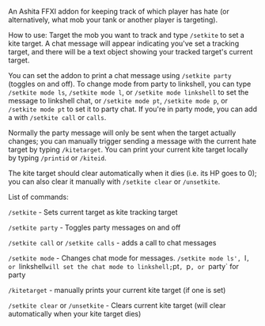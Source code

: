 An Ashita FFXI addon for keeping track of which player has hate (or alternatively, what mob your tank or another player is targeting).

How to use: Target the mob you want to track and type `/setkite` to set a kite target. A chat message will appear indicating you've set a tracking target, and there will be a text object showing your tracked target's current target.

You can set the addon to print a chat message using `/setkite party` (toggles on and off). To change mode from party to linkshell, you can type `/setkite mode ls`, `/setkite mode l`, or `/setkite mode linkshell` to set the message to linkshell chat, or `/setkite mode pt`, `/setkite mode p`, or `/setkite mode pt` to set it to party chat. If you're in party mode, you can add a <call21> with `/setkite call` or `calls`. 

Normally the party message will only be sent when the target actually changes; you can manually trigger sending a message with the current hate target by typing `/kitetarget`. You can print your current kite target locally by typing `/printid` or `/kiteid`.

The kite target should clear automatically when it dies (i.e. its HP goes to 0); you can also clear it manually with `/setkite clear` or `/unsetkite`.

List of commands:

`/setkite` - Sets current target as kite tracking target

`/setkite party` - Toggles party messages on and off

`/setkite call` or `/setkite calls` - adds a call to chat messages

`/setkite mode` - Changes chat mode for messages. `/setkite mode ls', `l`, or `linkshell` will set the chat mode to linkshell; `pt`, `p`, or `party` for party

`/kitetarget` - manually prints your current kite target (if one is set)

`/setkite clear` or `/unsetkite` - Clears current kite target (will clear automatically when your kite target dies)
